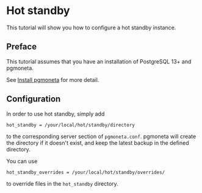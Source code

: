 # Hot standby

This tutorial will show you how to configure a hot standby instance.

## Preface

This tutorial assumes that you have an installation of PostgreSQL 13+ and pgmoneta.

See [Install pgmoneta](https://github.com/pgmoneta/pgmoneta/blob/main/doc/tutorial/01_install.md)
for more detail.

## Configuration
In order to use hot standby, simply add

```
hot_standby = /your/local/hot/standby/directory
```

to the corresponding server section of `pgmoneta.conf`. pgmoneta will create the directory if it doesn't exist,
and keep the latest backup in the defined directory.

You can use

```
hot_standby_overrides = /your/local/hot/standby/overrides/
```

to override files in the `hot_standby` directory.